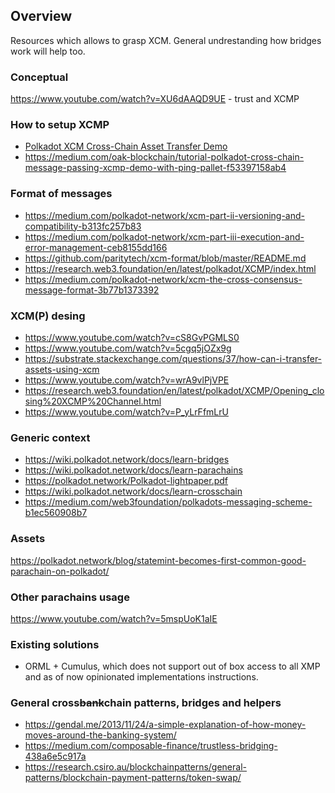 ## Overview

Resources which allows to grasp  XCM. General undrestanding how bridges work will help too.

### Conceptual

https://www.youtube.com/watch?v=XU6dAAQD9UE - trust and XCMP

### How to setup XCMP

- [Polkadot XCM Cross-Chain Asset Transfer Demo](https://medium.com/oak-blockchain/polkadot-xcm-cross-chain-asset-transfer-demo-53aa9a2e97a7)
- https://medium.com/oak-blockchain/tutorial-polkadot-cross-chain-message-passing-xcmp-demo-with-ping-pallet-f53397158ab4

### Format of messages

- https://medium.com/polkadot-network/xcm-part-ii-versioning-and-compatibility-b313fc257b83
- https://medium.com/polkadot-network/xcm-part-iii-execution-and-error-management-ceb8155dd166
- https://github.com/paritytech/xcm-format/blob/master/README.md
- https://research.web3.foundation/en/latest/polkadot/XCMP/index.html
- https://medium.com/polkadot-network/xcm-the-cross-consensus-message-format-3b77b1373392

### XCM(P) desing

- https://www.youtube.com/watch?v=cS8GvPGMLS0
- https://www.youtube.com/watch?v=5cgq5jOZx9g
- https://substrate.stackexchange.com/questions/37/how-can-i-transfer-assets-using-xcm
- https://www.youtube.com/watch?v=wrA9vlPjVPE
- https://research.web3.foundation/en/latest/polkadot/XCMP/Opening_closing%20XCMP%20Channel.html
- https://www.youtube.com/watch?v=P_yLrFfmLrU 

### Generic context

- https://wiki.polkadot.network/docs/learn-bridges
- https://wiki.polkadot.network/docs/learn-parachains
- https://polkadot.network/Polkadot-lightpaper.pdf
- https://wiki.polkadot.network/docs/learn-crosschain
- https://medium.com/web3foundation/polkadots-messaging-scheme-b1ec560908b7

### Assets

https://polkadot.network/blog/statemint-becomes-first-common-good-parachain-on-polkadot/

### Other parachains usage

https://www.youtube.com/watch?v=5mspUoK1aIE

### Existing solutions

- ORML + Cumulus, which does not support out of box access to all XMP and as of now opinionated implementations instructions.


### General cross~~bank~~chain patterns, bridges and helpers

- https://gendal.me/2013/11/24/a-simple-explanation-of-how-money-moves-around-the-banking-system/
- https://medium.com/composable-finance/trustless-bridging-438a6e5c917a
- https://research.csiro.au/blockchainpatterns/general-patterns/blockchain-payment-patterns/token-swap/



<!-- 
		assert_ok!(
			this_runtime::AssetsRegistry::register_asset(RawOrigin::Root.into(), XcmAssetLocation::RELAY_NATIVE,  42, Ratio::checked_from_integer(1), 4);
		); -->